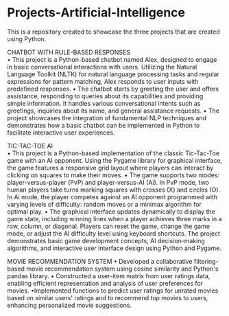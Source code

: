 # Projects-Artificial-Intelligence

This is a repository created to showcase the three projects that are created using Python.

CHATBOT WITH RULE-BASED RESPONSES                                 
•	This project is a Python-based chatbot named Alex, designed to engage in basic conversational interactions with users. Utilizing the Natural Language Toolkit (NLTK) for natural language processing tasks and regular expressions for pattern matching, Alex responds to user inputs with predefined responses. 
•	The chatbot starts by greeting the user and offers assistance, responding to queries about its capabilities and providing simple information. It handles various conversational intents such as greetings, inquiries about its name, and general assistance requests. 
•	The project showcases the integration of fundamental NLP techniques and demonstrates how a basic chatbot can be implemented in Python to facilitate interactive user experiences.

TIC-TAC-TOE AI		                                 	    	    	 
•	This project is a Python-based implementation of the classic Tic-Tac-Toe game with an AI opponent. Using the Pygame library for graphical interface, the game features a responsive grid layout where players can interact by clicking on squares to make their moves. 
•	The game supports two modes: player-versus-player (PvP) and player-versus-AI (Ai). In PvP mode, two human players take turns marking squares with crosses (X) and circles (O). In Ai mode, the player competes against an AI opponent programmed with varying levels of difficulty: random moves or a minimax algorithm for optimal play. 
•	The graphical interface updates dynamically to display the game state, including winning lines when a player achieves three marks in a row, column, or diagonal. Players can reset the game, change the game mode, or adjust the AI difficulty level using keyboard shortcuts. The project demonstrates basic game development concepts, AI decision-making algorithms, and interactive user interface design using Python and Pygame.

MOVIE RECOMMENDATION SYSTEM
• Developed a collaborative filtering-based movie recommendation system using cosine similarity and Python's pandas library.
• Constructed a user-item matrix from user ratings data, enabling efficient representation and analysis of user preferences for movies.
•Implemented functions to predict user ratings for unrated movies based on similar users' ratings and to recommend top movies to users, enhancing personalized movie suggestions.

